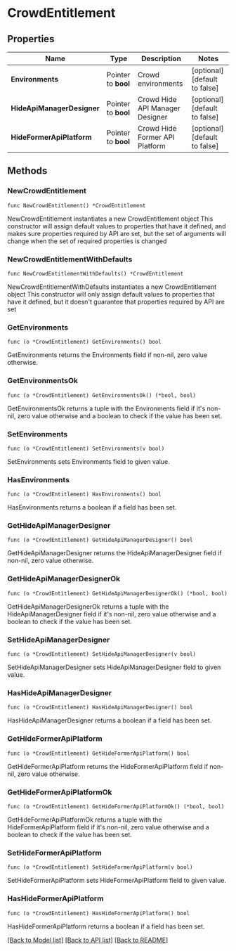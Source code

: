 # CrowdEntitlement

## Properties

Name | Type | Description | Notes
------------ | ------------- | ------------- | -------------
**Environments** | Pointer to **bool** | Crowd environments | [optional] [default to false]
**HideApiManagerDesigner** | Pointer to **bool** | Crowd Hide API Manager Designer | [optional] [default to false]
**HideFormerApiPlatform** | Pointer to **bool** | Crowd Hide Former API Platform | [optional] [default to false]

## Methods

### NewCrowdEntitlement

`func NewCrowdEntitlement() *CrowdEntitlement`

NewCrowdEntitlement instantiates a new CrowdEntitlement object
This constructor will assign default values to properties that have it defined,
and makes sure properties required by API are set, but the set of arguments
will change when the set of required properties is changed

### NewCrowdEntitlementWithDefaults

`func NewCrowdEntitlementWithDefaults() *CrowdEntitlement`

NewCrowdEntitlementWithDefaults instantiates a new CrowdEntitlement object
This constructor will only assign default values to properties that have it defined,
but it doesn't guarantee that properties required by API are set

### GetEnvironments

`func (o *CrowdEntitlement) GetEnvironments() bool`

GetEnvironments returns the Environments field if non-nil, zero value otherwise.

### GetEnvironmentsOk

`func (o *CrowdEntitlement) GetEnvironmentsOk() (*bool, bool)`

GetEnvironmentsOk returns a tuple with the Environments field if it's non-nil, zero value otherwise
and a boolean to check if the value has been set.

### SetEnvironments

`func (o *CrowdEntitlement) SetEnvironments(v bool)`

SetEnvironments sets Environments field to given value.

### HasEnvironments

`func (o *CrowdEntitlement) HasEnvironments() bool`

HasEnvironments returns a boolean if a field has been set.

### GetHideApiManagerDesigner

`func (o *CrowdEntitlement) GetHideApiManagerDesigner() bool`

GetHideApiManagerDesigner returns the HideApiManagerDesigner field if non-nil, zero value otherwise.

### GetHideApiManagerDesignerOk

`func (o *CrowdEntitlement) GetHideApiManagerDesignerOk() (*bool, bool)`

GetHideApiManagerDesignerOk returns a tuple with the HideApiManagerDesigner field if it's non-nil, zero value otherwise
and a boolean to check if the value has been set.

### SetHideApiManagerDesigner

`func (o *CrowdEntitlement) SetHideApiManagerDesigner(v bool)`

SetHideApiManagerDesigner sets HideApiManagerDesigner field to given value.

### HasHideApiManagerDesigner

`func (o *CrowdEntitlement) HasHideApiManagerDesigner() bool`

HasHideApiManagerDesigner returns a boolean if a field has been set.

### GetHideFormerApiPlatform

`func (o *CrowdEntitlement) GetHideFormerApiPlatform() bool`

GetHideFormerApiPlatform returns the HideFormerApiPlatform field if non-nil, zero value otherwise.

### GetHideFormerApiPlatformOk

`func (o *CrowdEntitlement) GetHideFormerApiPlatformOk() (*bool, bool)`

GetHideFormerApiPlatformOk returns a tuple with the HideFormerApiPlatform field if it's non-nil, zero value otherwise
and a boolean to check if the value has been set.

### SetHideFormerApiPlatform

`func (o *CrowdEntitlement) SetHideFormerApiPlatform(v bool)`

SetHideFormerApiPlatform sets HideFormerApiPlatform field to given value.

### HasHideFormerApiPlatform

`func (o *CrowdEntitlement) HasHideFormerApiPlatform() bool`

HasHideFormerApiPlatform returns a boolean if a field has been set.


[[Back to Model list]](../README.md#documentation-for-models) [[Back to API list]](../README.md#documentation-for-api-endpoints) [[Back to README]](../README.md)


